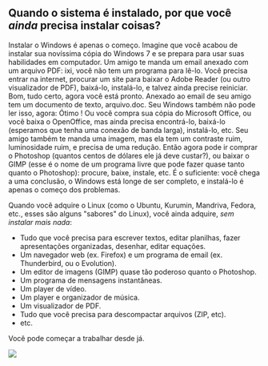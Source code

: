 



<h2>Quando o sistema é instalado, por que você <i>ainda</i> precisa instalar coisas?</h2>

Instalar o Windows é apenas o começo. Imagine que você acabou de instalar sua novíssima cópia do Windows 7 e se prepara para usar suas habilidades em computador. Um amigo te manda um email anexado com um arquivo PDF: ixi, você não tem um programa para lê-lo. Você precisa entrar na internet, procurar um site para baixar o Adobe Reader (ou outro visualizador de PDF), baixá-lo, instalá-lo, e talvez ainda precise reiniciar. Bom, tudo certo, agora você está pronto. Anexado ao email de seu amigo tem um documento de texto, arquivo.doc. Seu Windows também não pode ler isso, agora: Ótimo ! Ou você compra sua cópia do Microsoft Office, ou você baixa o OpenOffice, mas ainda precisa encontrá-lo, baixá-lo (esperamos que tenha uma conexão de banda larga), instalá-lo, etc. Seu amigo também te manda uma imagem, mas ela tem um contraste ruim, luminosidade ruim, e precisa de uma redução. Então agora pode ir comprar o Photoshop (quantos centos de dólares ele já deve custar?), ou baixar o GIMP (esse é o nome de um programa livre que pode fazer quase tanto quanto o Photoshop): procure, baixe, instale, etc. É o suficiente: você chega a uma conclusão, o Windows está longe de ser completo, e instalá-lo é apenas o começo dos problemas.

Quando você adquire o Linux (como o Ubuntu, Kurumin, Mandriva, Fedora, etc., esses são alguns "sabores" do Linux), você ainda adquire, <i>sem instalar mais nada</i>:

<ul>


<li>Tudo que você precisa para escrever textos, editar planilhas, fazer apresentações organizadas, desenhar, editar equações.</li>

<li>Um navegador web (ex. Firefox) e um programa de email (ex. Thunderbird, ou o Evolution).</li>

<li>Um editor de imagens (GIMP) quase tão poderoso quanto o Photoshop.</li>

<li>Um programa de mensagens instantâneas.</li>

<li>Um player de vídeo.</li>

<li>Um player e organizador de música.</li>

<li>Um visualizador de PDF.</li>

<li>Tudo que você precisa para descompactar arquivos (ZIP, etc).</li>

<li>etc.</li>

</ul>

Você pode começar a trabalhar desde já.

<img src="Images/app_menu.png" />




